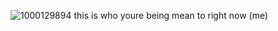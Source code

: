 ![1000129894](https://github.com/user-attachments/assets/cb8d2fc6-e72a-4349-8e3b-475fb5e32f29)
this is who youre being mean to right now (me) 
